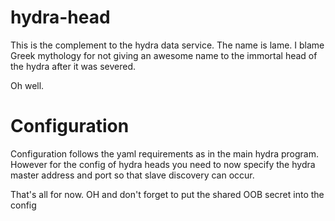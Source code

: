 # hydra-head
This is the complement to the hydra data service. The name is lame. I blame Greek mythology for not giving an awesome
name to the immortal head of the hydra after it was severed.

Oh well.

# Configuration

Configuration follows the yaml requirements as in the main hydra program. However for the config of hydra heads
you need to now specify the hydra master address and port so that slave discovery can occur.

That's all for now. OH and don't forget to put the shared OOB secret into the config
